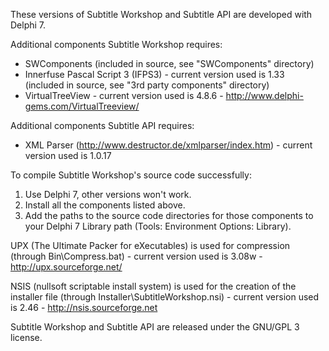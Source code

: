 These versions of Subtitle Workshop and Subtitle API are developed with Delphi 7.

Additional components Subtitle Workshop requires:
- SWComponents (included in source, see "SWComponents" directory)
- Innerfuse Pascal Script 3 (IFPS3) - current version used is 1.33 (included in source, see "3rd party components" directory)
- VirtualTreeView - current version used is 4.8.6 - http://www.delphi-gems.com/VirtualTreeview/

Additional components Subtitle API requires:
- XML Parser (http://www.destructor.de/xmlparser/index.htm) - current version used is 1.0.17


To compile Subtitle Workshop's source code successfully:
1. Use Delphi 7, other versions won't work.
2. Install all the components listed above.
3. Add the paths to the source code directories for those components to your Delphi 7 Library path (Tools: Environment Options: Library).


UPX (The Ultimate Packer for eXecutables) is used for compression (through Bin\Compress.bat) - current version used is 3.08w - http://upx.sourceforge.net/

NSIS (nullsoft scriptable install system) is used for the creation of the installer file (through Installer\SubtitleWorkshop.nsi) - current version used is 2.46 - http://nsis.sourceforge.net


Subtitle Workshop and Subtitle API are released under the GNU/GPL 3 license.
